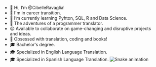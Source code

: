 - 👋 Hi, I’m @CibelleRavaglia!
- 👀 I'm in career transition.
- 🌱 I’m currently learning Pyhton, SQL, R and Data Science.
- 💞️ The adventures of a programmer translator.
- 😉 Available to collaborate on game-changing and disruptive projects and ideas.
- 🤖 Obsessed with translation, coding and books!
- 🎓 Bachelor's degree.
- 🎓 Specialized in English Language Translation.
- 🎓 Specialized in Spanish Language Translation.
![Snake animation](https://github.com/CibelleRavaglia/CibelleRavaglia/blob/output/github-contribution-grid-snake.svg)
